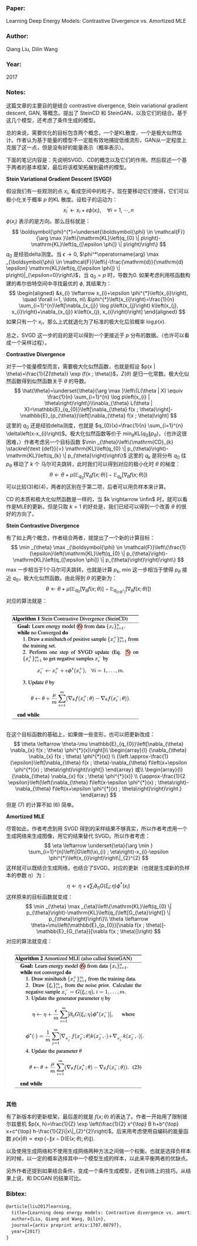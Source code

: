 ### Paper:

Learning Deep Energy Models: Contrastive Divergence vs. Amortized MLE

### Author:

Qiang Liu, Dilin Wang

### Year:

2017

### Notes:

这篇文章的主要目的是结合 contrastive divergence, Stein variational gradient descent, GAN, 等概念。提出了 SteinCD 和 SteinGAN，以及它们的结合。基于这几个模型，还考虑了条件生成的模型。

总的来说，需要优化的目标包含两个概念，一个是KL散度，一个是极大似然估计。作者认为基于能量的模型不一定能有效地捕捉低维流形，GAN从一定程度上克服了这一点，但是没有好的能量表示（概率表示）。

下面的笔记内容是：先说明SVGD、CD的概念以及它们的作用。然后叙述一个基于两者的基本框架，最后将该框架拓展到最终的模型。

**Stein Variational Gradient Descent (SVGD)**

假设我们有一些观测的点 $x_i$, 看成空间中的粒子，现在要移动它们使得，它们可以极小化关于概率 $p$ 的KL 散度。设粒子的运动为：
$$
x_{i}^{\prime} \leftarrow x_{i}+\epsilon \phi\left(x_{i}\right), \quad \forall i=1, \cdots, n
$$
$\phi\left(x_{i}\right)$ 表示的是方向。那么目标就是：
$$
\boldsymbol{\phi}^{*}=\underset{\boldsymbol{\phi} \in \mathcal{F}}{\arg \max }\left\{\mathrm{KL}\left(q_{0} \| p\right)-\mathrm{KL}\left(q_{[\epsilon \phi]} \| p\right)\right\}
$$
$q_0$ 是经验delta测度。当 $\epsilon \rightarrow 0$, $\phi^*\operatorname{arg} \max _{\boldsymbol{\phi} \in \mathcal{F}}\left\{-\frac{\mathrm{d}}{\mathrm{d} \epsilon} \mathrm{KL}\left(q_{[\epsilon \phi]} \| p\right)|_{\epsilon=0}\right\}$，当 $q_0 = p$ 时，导数为0. 如果考虑利用核函数构建的希尔伯特空间中寻找最优的 $\phi$,  其结果为：
$$
\begin{aligned}
&x_{i} \leftarrow x_{i}+\epsilon \phi^{*}\left(x_{i}\right), \quad \forall i=1, \ldots, n\\
&\phi^{*}\left(x_{i}\right)=\frac{1}{n} \sum_{i=1}^{n}\left[\nabla_{x_{j}} \log p\left(x_{j}\right) k\left(x_{j}, x_{i}\right)+\nabla_{x_{j}} k\left(x_{j}, x_{i}\right)\right]
\end{aligned}
$$
如果只有一个 $x_i$，那么上式就退化为了标准的极大化后验概率 $\log p(x)$. 

总之，SVGD 这一步的目的是可以得到一个更接近于 $p$ 分布的数据。（也许可以看成一个采样过程）。

**Contrastive Divergence**

对于一个能量模型而言，需要极大化似然函数，也就是假设 $p(x | \theta)=\frac{1}{Z(\theta)} \exp (f(x ; \theta))$，$Z(\theta)$ 是归一化常数。极大化似然函数得到似然函数关于 $\theta$ 的导数。
$$
\hat{\theta}=\underset{\theta}{\arg \max }\left\{L(\theta | X) \equiv \frac{1}{n} \sum_{i=1}^{n} \log p\left(x_{i} | \theta\right)\right\}\\\nabla_{\theta} L(\theta | X)=\mathbb{E}_{q_{0}}\left[\nabla_{\theta} f(x ; \theta)\right]-\mathbb{E}_{p_{\theta}}\left[\nabla_{\theta} f(x ; \theta)\right]
$$
这里的 $q_0$ 还是经验delta测度，也就是 $q_{0}(x)=\frac{1}{n} \sum_{i=1}^{n} \delta\left(x-x_{i}\right)$。极大化似然函数等价于 $\min _{\theta} \mathrm{KL}\left(q_{0} \| p_{\theta}\right)$，（也许这很困难，）作者考虑另一个目标函数 $\min _{\theta}\left\{\mathrm{CD}_{k} \stackrel{\text {def}}{=} \mathrm{KL}\left(q_{0} \| p_{\theta}\right)-\mathrm{KL}\left(q_{k} \| p_{\theta}\right)\right\}$ 这里的 $q_k$ 是将分布 $q_0$ 往 $p_{\theta}$ 移动了 $k$ 个 马尔可夫跳转，此时我们可以得到对应的极小化时 $\theta$ 的梯度：
$$
\theta \leftarrow \theta+\mu\left(\mathbb{E}_{q_{0}}\left[\nabla_{\theta} f(x ; \theta)\right]-\mathbb{E}_{q_{k}}\left[\nabla_{\theta} f(x ; \theta)\right]\right)
$$
可以比较(3)和(4)，两者的区别在于第二项，后者可以用负样本来计算。

CD 的本质和极大化似然函数是一样的，当 $k \rightarrow \infin$ 时，就可以看作是MLE的更新。但是只取 $k=1$ 的好处是，我们已经可以得到一个改善 $\theta$ 的很好的方向了。

**Stein Contrastive Divergence**

有了如上两个概念，作者结合两者，就提出了一个新的计算目标：
$$
\min _{\theta} \max _{\boldsymbol{\phi} \in \mathcal{F}}\left\{\frac{1}{\epsilon}\left(\mathrm{KL}\left(q_{0} \| p_{\theta}\right)-\mathrm{KL}\left(q_{[\epsilon \phi]} \| p_{\theta}\right)\right)\right\}
$$
max 一步相当于1个马尔可夫跳转，也就是计算 $p_{k}$, min 这一步相当于使得 $p_{\theta}$ 接近 $q_0$，极大化似然函数。由此得到 $\theta$ 的更新为：
$$
\theta \leftarrow \theta+\mu\left(\mathbb{E}_{q_{0}}\left[\nabla_{\theta} f(x ; \theta)\right]-\mathbb{E}_{q_{\left[\mathrm{c} \Phi^{*}\right]}}\left[\nabla_{\theta} f(x ; \theta)\right]\right)
$$
对应的算法就是：

<img src="https://raw.githubusercontent.com/Theodore-PKU/pictures/master/%E6%88%AA%E5%B1%8F2019-12-19%E4%B8%8B%E5%8D%889.30.51.png" style="zoom:50%;" />

在这个目标函数的基础上，如果做一些变形，也可以把更新改成：
$$
\theta \leftarrow \theta-\mu \mathbb{E}_{q_{0}}\left[\nabla_{\theta} \nabla_{x} f(x ; \theta) \phi^{*}(x)\right]\\
\begin{array}{l}
{\nabla_{\theta} \nabla_{x} f(x ; \theta) \phi^{*}(x)} \\
{\left.\approx-\frac{1}{\epsilon}\left[\nabla_{\theta} f(x ; \theta)-\nabla_{\theta} f\left(x+\epsilon \phi^{*}(x) ; \theta\right)\right)\right]}
\end{array} 或\\
\begin{array}{l}
{\nabla_{\theta} \nabla_{x} f(x ; \theta) \phi^{*}(x)} \\
{\approx-\frac{1}{2 \epsilon}\left(\left(\nabla_{\theta} f\left(x-\epsilon \phi^{*}(x) ; \theta\right)-\nabla_{\theta} f\left(x+\epsilon \phi^{*}(x) ; \theta\right)\right)\right.}
\end{array}
$$
 但是 (7) 的计算不如 (6) 简单。

**Amortized MLE**

尽管如此，作者考虑到用 SVGD 得到的采样结果不够真实，所以作者考虑用一个生成网络来生成图像，用它的结果替代 SVGD。所以作者考虑：
$$
\eta \leftarrow \underset{\eta}{\arg \min } \sum_{i=1}^{n}\left\|G\left(\xi_{i} ; \eta\right)-x_{i}-\epsilon \phi^{*}\left(x_{i}\right)\right\|_{2}^{2}
$$
这样就可以既结合生成网络，也结合了SVGD。对应的更新（也就是生成新的负样本的参数 $\eta$）为：
$$
\eta \leftarrow \eta+\epsilon \sum_{i} \partial_{\eta} G\left(\xi_{i} ; \eta\right) \phi^{*}\left(x_{i}\right)
$$
这样原来的目标函数就变成：
$$
\min _{\theta} \max _{\eta}\left\{\mathrm{KL}\left(q_{0} \| p_{\theta}\right)-\mathrm{KL}\left(q_{\left[G_{\eta}\right]} \| p_{\theta}\right)\right\}\\
\theta \leftarrow \theta+\mu\left(\mathbb{E}_{p_{0}}[\nabla f(x ; \theta)]-\mathbb{E}_{G_{\eta}}[\nabla f(x ; \theta)]\right)
$$
对应的算法就变成：

<img src="https://raw.githubusercontent.com/Theodore-PKU/pictures/master/%E6%88%AA%E5%B1%8F2019-12-19%E4%B8%8B%E5%8D%889.39.43.png" style="zoom:50%;" />

**其他**

有了新版本的更新框架，最后差的就是 $f(x;\theta)$ 的表达了。作者一开始用了限制玻尔兹曼机 $p(x, h)=\frac{1}{Z} \exp \left(\frac{1}{2} x^{\top} B h+b^{\top} x+c^{\top} h-\frac{1}{2}\|x\|_{2}^{2}\right)$。后来用考虑使用自编码的能量函数 $p(x | \theta) \propto \exp (-\|x-\mathrm{D}(\mathrm{E}(x ; \theta) ; \theta)\|)$. 

以及使用生成网络和不使用生成网络两种方法之间做一个权衡。也就是选择负样本的时候，以一定的概率选择其中一个模型生成的样本，以此来平衡两者的优缺点。

另外作者还提到如果结合条件，变成一个条件生成模型，还有训练上的技巧。从结果上说，和 DCGAN 的结果可比。

### Bibtex:

```latex
@article{liu2017learning,
  title={Learning deep energy models: Contrastive divergence vs. amortized mle},
  author={Liu, Qiang and Wang, Dilin},
  journal={arXiv preprint arXiv:1707.00797},
  year={2017}
}
```